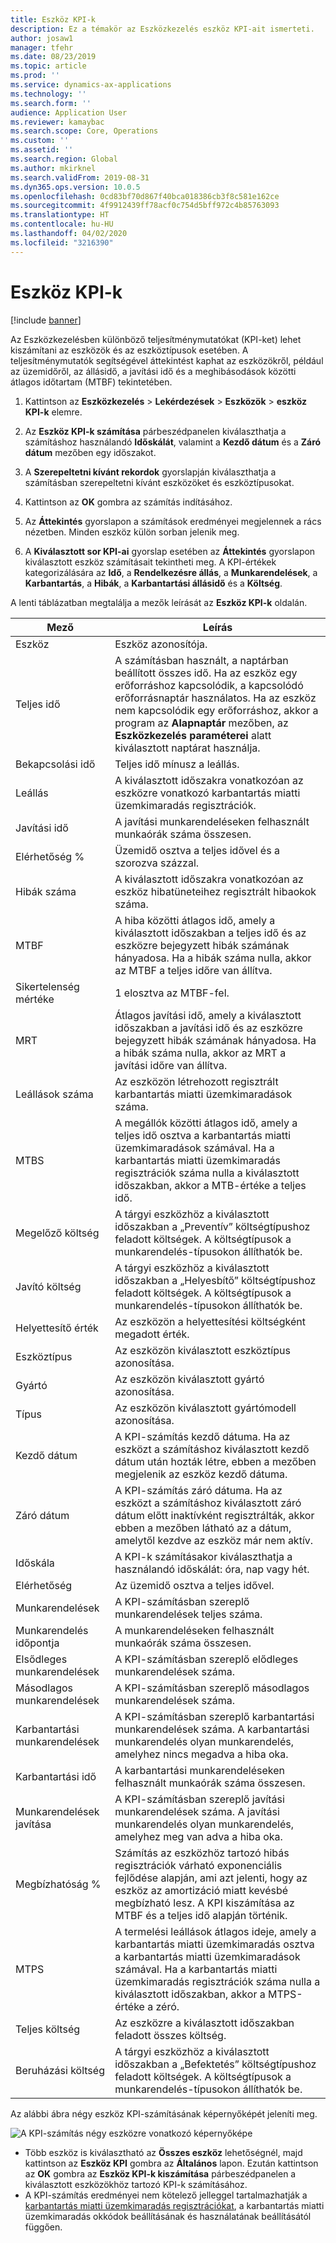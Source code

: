 ```yaml
---
title: Eszköz KPI-k
description: Ez a témakör az Eszközkezelés eszköz KPI-ait ismerteti.
author: josaw1
manager: tfehr
ms.date: 08/23/2019
ms.topic: article
ms.prod: ''
ms.service: dynamics-ax-applications
ms.technology: ''
ms.search.form: ''
audience: Application User
ms.reviewer: kamaybac
ms.search.scope: Core, Operations
ms.custom: ''
ms.assetid: ''
ms.search.region: Global
ms.author: mkirknel
ms.search.validFrom: 2019-08-31
ms.dyn365.ops.version: 10.0.5
ms.openlocfilehash: 0cd83bf70d867f40bca018386cb3f8c581e162ce
ms.sourcegitcommit: 4f9912439ff78acf0c754d5bff972c4b85763093
ms.translationtype: HT
ms.contentlocale: hu-HU
ms.lasthandoff: 04/02/2020
ms.locfileid: "3216390"
---
```

# <a name="asset-kpis"></a>Eszköz KPI-k

[!include [banner](../../includes/banner.md)]

 

Az Eszközkezelésben különböző teljesítménymutatókat (KPI-ket) lehet kiszámítani az eszközök és az eszköztípusok esetében. A teljesítménymutatók segítségével áttekintést kaphat az eszközökről, például az üzemidőről, az állásidő, a javítási idő és a meghibásodások közötti átlagos időtartam (MTBF) tekintetében.

1. Kattintson az **Eszközkezelés** > **Lekérdezések** > **Eszközök** > **eszköz KPI-k** elemre.

2. Az **Eszköz KPI-k számítása** párbeszédpanelen kiválaszthatja a számításhoz használandó **Időskálát**, valamint a **Kezdő dátum** és a **Záró dátum** mezőben egy időszakot. 

3. A **Szerepeltetni kívánt rekordok** gyorslapján kiválaszthatja a számításban szerepeltetni kívánt eszközöket és eszköztípusokat.

4. Kattintson az **OK** gombra az számítás indításához.

5. Az **Áttekintés** gyorslapon a számítások eredményei megjelennek a rács nézetben. Minden eszköz külön sorban jelenik meg.

6. A **Kiválasztott sor KPI-ai** gyorslap esetében az **Áttekintés** gyorslapon kiválasztott eszköz számításait tekintheti meg. A KPI-értékek kategorizálására az **Idő**, a **Rendelkezésre állás**, a **Munkarendelések**, a **Karbantartás**, a **Hibák**, a **Karbantartási állásidő** és a **Költség**.

A lenti táblázatban megtalálja a mezők leírását az **Eszköz KPI-k** oldalán.

| Mező                   | Leírás                                                                                                                                                                                                                                                                                           |
|-------------------------|-------------------------------------------------------------------------------------------------------------------------------------------------------------------------------------------------------------------------------------------------------------------------------------------------------|
| Eszköz                   | Eszköz azonosítója.                                                                                                                                                                                                                                                                                             |
| Teljes idő              | A számításban használt, a naptárban beállított összes idő. Ha az eszköz egy erőforráshoz kapcsolódik, a kapcsolódó erőforrásnaptár használatos. Ha az eszköz nem kapcsolódik egy erőforráshoz, akkor a program az **Alapnaptár** mezőben, az **Eszközkezelés paraméterei** alatt kiválasztott naptárat használja. |
| Bekapcsolási idő                  | Teljes idő mínusz a leállás.                                                                                                                                                                                                                                                                            |
| Leállás                | A kiválasztott időszakra vonatkozóan az eszközre vonatkozó karbantartás miatti üzemkimaradás regisztrációk.                                                                                                                                                                                                                              |
| Javítási idő             | A javítási munkarendeléseken felhasznált munkaórák száma összesen.                                                                                                                                                                                                                                            |
| Elérhetőség %          | Üzemidő osztva a teljes idővel és a szorozva százzal.                                                                                                                                                                                                                                                   |
| Hibák száma        | A kiválasztott időszakra vonatkozóan az eszköz hibatüneteihez regisztrált hibaokok száma.                                                                                                                                                                                                             |
| MTBF                    | A hiba közötti átlagos idő, amely a kiválasztott időszakban a teljes idő és az eszközre bejegyzett hibák számának hányadosa. Ha a hibák száma nulla, akkor az MTBF a teljes időre van állítva.                                                                                                                   |
| Sikertelenség mértéke               | 1 elosztva az MTBF-fel.                                                                                                                                                                                                                                                                                    |
| MRT                     | Átlagos javítási idő, amely a kiválasztott időszakban a javítási idő és az eszközre bejegyzett hibák számának hányadosa. Ha a hibák száma nulla, akkor az MRT a javítási időre van állítva.                                                                                                                           |
| Leállások száma         | Az eszközön létrehozott regisztrált karbantartás miatti üzemkimaradások száma.                                                                                                                                                                                                                                     |
| MTBS                    | A megállók közötti átlagos idő, amely a teljes idő osztva a karbantartás miatti üzemkimaradások számával. Ha a karbantartás miatti üzemkimaradás regisztrációk száma nulla a kiválasztott időszakban, akkor a MTB-értéke a teljes idő.                                                                                      |
| Megelőző költség         | A tárgyi eszközhöz a kiválasztott időszakban a „Preventív” költségtípushoz feladott költségek. A költségtípusok a munkarendelés-típusokon állíthatók be.                                                                                                                                                                       |
| Javító költség         | A tárgyi eszközhöz a kiválasztott időszakban a „Helyesbítő” költségtípushoz feladott költségek. A költségtípusok a munkarendelés-típusokon állíthatók be.                                                                                                                                                                       |
| Helyettesítő érték       | Az eszközön a helyettesítési költségként megadott érték.                                                                                                                                                                                                                                                  |
| Eszköztípus             | Az eszközön kiválasztott eszköztípus azonosítása.                                                                                                                                                                                                                                             |
| Gyártó           | Az eszközön kiválasztott gyártó azonosítása.                                                                                                                                                                                                                                                 |
| Típus                   | Az eszközön kiválasztott gyártómodell azonosítása.                                                                                                                                                                                                                                           |
| Kezdő dátum               | A KPI-számítás kezdő dátuma. Ha az eszközt a számításhoz kiválasztott kezdő dátum után hozták létre, ebben a mezőben megjelenik az eszköz kezdő dátuma.                                                                                                                                  |
| Záró dátum                 | A KPI-számítás záró dátuma. Ha az eszközt a számításhoz kiválasztott záró dátum előtt inaktívként regisztrálták, akkor ebben a mezőben látható az a dátum, amelytől kezdve az eszköz már nem aktív.                                                                                               |
| Időskála              | A KPI-k számításakor kiválaszthatja a használandó időskálát: óra, nap vagy hét.                                                                                                                                                                                                            |
| Elérhetőség            | Az üzemidő osztva a teljes idővel.                                                                                                                                                                                                                                                                         |
| Munkarendelések             | A KPI-számításban szereplő munkarendelések teljes száma.                                                                                                                                                                                                                                          |
| Munkarendelés időpontja         | A munkarendeléseken felhasznált munkaórák száma összesen.                                                                                                                                                                                                                                               |
| Elsődleges munkarendelések     | A KPI-számításban szereplő elődleges munkarendelések száma.                                                                                                                                                                                                                                        |
| Másodlagos munkarendelések   | A KPI-számításban szereplő másodlagos munkarendelések száma.                                                                                                                                                                                                                                      |
| Karbantartási munkarendelések | A KPI-számításban szereplő karbantartási munkarendelések száma. A karbantartási munkarendelés olyan munkarendelés, amelyhez nincs megadva a hiba oka.                                                                                                                                                             |
| Karbantartási idő        | A karbantartási munkarendeléseken felhasznált munkaórák száma összesen.                                                                                                                                                                                                                                       |
| Munkarendelések javítása      | A KPI-számításban szereplő javítási munkarendelések száma. A javítási munkarendelés olyan munkarendelés, amelyhez meg van adva a hiba oka.                                                                                                                                                                        |
| Megbízhatóság %           | Számítás az eszközhöz tartozó hibás regisztrációk várható exponenciális fejlődése alapján, ami azt jelenti, hogy az eszköz az amortizáció miatt kevésbé megbízható lesz. A KPI kiszámítása az MTBF és a teljes idő alapján történik.                                                            |
| MTPS                    | A termelési leállások átlagos ideje, amely a karbantartás miatti üzemkimaradás osztva a karbantartás miatti üzemkimaradások számával. Ha a karbantartás miatti üzemkimaradás regisztrációk száma nulla a kiválasztott időszakban, akkor a MTPS-értéke a zéró.                                                                               |
| Teljes költség              | Az eszközre a kiválasztott időszakban feladott összes költség.                                                                                                                                                                                                                                              |
| Beruházási költség         | A tárgyi eszközhöz a kiválasztott időszakban a „Befektetés” költségtípushoz feladott költségek. A költségtípusok a munkarendelés-típusokon állíthatók be.                                                                                                                                                                       |

Az alábbi ábra négy eszköz KPI-számításának képernyőképét jeleníti meg.

![A KPI-számítás négy eszközre vonatkozó képernyőképe](media/11-controlling-and-reporting.png)

- Több eszköz is kiválasztható az **Összes eszköz** lehetőségnél, majd kattintson az **Eszköz KPI** gombra az **Általános** lapon. Ezután kattintson az **OK** gombra az **Eszköz KPI-k kiszámítása** párbeszédpanelen a kiválasztott eszközökhöz tartozó KPI-k számításához.  
- A KPI-számítás eredményei nem kötelező jelleggel tartalmazhatják a [karbantartás miatti üzemkimaradás regisztrációkat](../work-orders/maintenance-downtime.md), a karbantartás miatti üzemkimaradás okkódok beállításának és használatának beállításától függően. 

